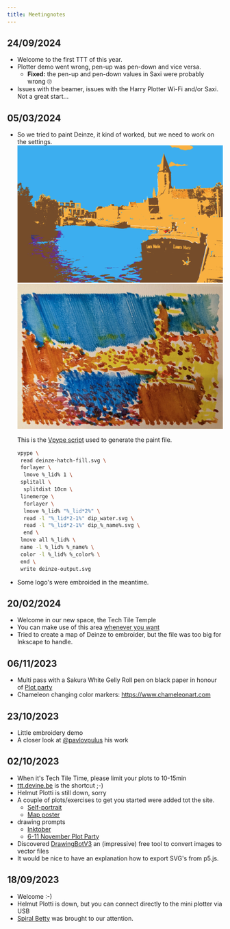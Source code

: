 ```yaml
---
title: Meetingnotes
---
```


## 24/09/2024

- Welcome to the first TTT of this year.
- Plotter demo went wrong, pen-up was pen-down and vice versa.
  - **Fixed:** the pen-up and pen-down values in Saxi were probably wrong 🙄
- Issues with the beamer, issues with the Harry Plotter Wi-Fi and/or Saxi. Not a great start...

## 05/03/2024

- So we tried to paint Deinze, it kind of worked, but we need to work on the settings.
 ![Deinze posterized!](../../../assets/meetingnotes/20240305/deinze-posterize.png "Deinze, posterized")
 ![Deinze painted!](../../../assets/meetingnotes/20240305/deinze-painted.jpg "Deinze, painted")

  This is the [Vpype script](../general/03-vpype) used to generate the paint file.

  ```bash
  vpype \
   read deinze-hatch-fill.svg \
   forlayer \
    lmove %_lid% 1 \
   splitall \
    splitdist 10cm \
   linemerge \
    forlayer \
    lmove %_lid% "%_lid*2%" \
    read -l "%_lid*2-1%" dip_water.svg \
    read -l "%_lid*2-1%" dip_%_name%.svg \
    end \
   lmove all %_lid% \
   name -l %_lid% %_name% \
   color -l %_lid% %_color% \
   end \
   write deinze-output.svg
  ```

- Some logo's were embroided in the meantime.

## 20/02/2024

- Welcome in our new space, the Tech Tile Temple
- You can make use of this area [whenever you want](../temple)
- Tried to create a map of Deinze to embroider, but the file was too big for Inkscape to handle.

## 06/11/2023

- Multi pass with a Sakura White Gelly Roll pen on black paper in honour of [Plot party](https://penplotterartwork.com/plotparty/)
- Chameleon changing color markers: <https://www.chameleonart.com>

## 23/10/2023

- Little embroidery demo
- A closer look at [@pavlovpulus](https://www.instagram.com/p/CyURVcqL3Zv/) his work

## 02/10/2023

- When it's Tech Tile Time, please limit your plots to 10-15min
- [ttt.devine.be](https://ttt.devine.be) is the shortcut ;-)
- Helmut Plotti is still down, sorry
- A couple of plots/exercises to get you started were added tot the site.
  - [Self-portrait](../plotter/Try%20it%20yourself/01-selfportrait.md)
  - [Map poster](../plotter/Try%20it%20yourself/02-mapposter.md)
- drawing prompts
  - [Inktober](https://inktober.com/rules)
  - [6-11 November Plot Party](https://penplotterartwork.com/plotparty/)
- Discovered [DrawingBotV3](https://github.com/SonarSonic/DrawingBotV3/) an (impressive) free tool to convert images to vector files
- It would be nice to have an explanation how to export SVG's from p5.js.

## 18/09/2023

- Welcome :-)
- Helmut Plotti is down, but you can connect directly to the mini plotter via USB
- [Spiral Betty](https://spiralbetty.com/) was brought to our attention.
